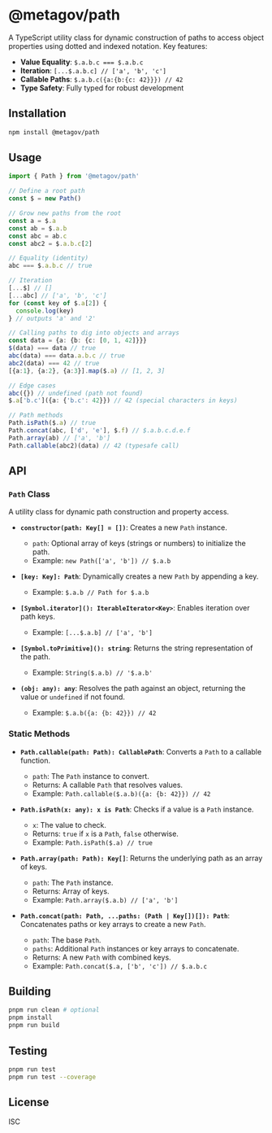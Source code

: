 # @metagov/path

A TypeScript utility class for dynamic construction of paths to access object properties using dotted and indexed notation. Key features:
- **Value Equality**: `$.a.b.c === $.a.b.c`
- **Iteration**: `[...$.a.b.c] // ['a', 'b', 'c']`
- **Callable Paths**: `$.a.b.c({a:{b:{c: 42}}}) // 42`
- **Type Safety**: Fully typed for robust development

## Installation

```bash
npm install @metagov/path
```

## Usage

```typescript
import { Path } from '@metagov/path'

// Define a root path
const $ = new Path()

// Grow new paths from the root
const a = $.a
const ab = $.a.b
const abc = ab.c
const abc2 = $.a.b.c[2]

// Equality (identity)
abc === $.a.b.c // true

// Iteration
[...$] // []
[...abc] // ['a', 'b', 'c']
for (const key of $.a[2]) {
  console.log(key)
} // outputs 'a' and '2'

// Calling paths to dig into objects and arrays
const data = {a: {b: {c: [0, 1, 42]}}}
$(data) === data // true
abc(data) === data.a.b.c // true
abc2(data) === 42 // true
[{a:1}, {a:2}, {a:3}].map($.a) // [1, 2, 3]

// Edge cases
abc({}) // undefined (path not found)
$.a['b.c']({a: {'b.c': 42}}) // 42 (special characters in keys)

// Path methods
Path.isPath($.a) // true
Path.concat(abc, ['d', 'e'], $.f) // $.a.b.c.d.e.f
Path.array(ab) // ['a', 'b']
Path.callable(abc2)(data) // 42 (typesafe call)
```

## API

### `Path` Class
A utility class for dynamic path construction and property access.

- **`constructor(path: Key[] = [])`**: Creates a new `Path` instance.
  - `path`: Optional array of keys (strings or numbers) to initialize the path.
  - Example: `new Path(['a', 'b']) // $.a.b`

- **`[key: Key]: Path`**: Dynamically creates a new `Path` by appending a key.
  - Example: `$.a.b // Path for $.a.b`

- **`[Symbol.iterator](): IterableIterator<Key>`**: Enables iteration over path keys.
  - Example: `[...$.a.b] // ['a', 'b']`

- **`[Symbol.toPrimitive](): string`**: Returns the string representation of the path.
  - Example: `String($.a.b) // '$.a.b'`

- **`(obj: any): any`**: Resolves the path against an object, returning the value or `undefined` if not found.
  - Example: `$.a.b({a: {b: 42}}) // 42`

### Static Methods

- **`Path.callable(path: Path): CallablePath`**: Converts a `Path` to a callable function.
  - `path`: The `Path` instance to convert.
  - Returns: A callable `Path` that resolves values.
  - Example: `Path.callable($.a.b)({a: {b: 42}}) // 42`

- **`Path.isPath(x: any): x is Path`**: Checks if a value is a `Path` instance.
  - `x`: The value to check.
  - Returns: `true` if `x` is a `Path`, `false` otherwise.
  - Example: `Path.isPath($.a) // true`

- **`Path.array(path: Path): Key[]`**: Returns the underlying path as an array of keys.
  - `path`: The `Path` instance.
  - Returns: Array of keys.
  - Example: `Path.array($.a.b) // ['a', 'b']`

- **`Path.concat(path: Path, ...paths: (Path | Key[])[]): Path`**: Concatenates paths or key arrays to create a new `Path`.
  - `path`: The base `Path`.
  - `paths`: Additional `Path` instances or key arrays to concatenate.
  - Returns: A new `Path` with combined keys.
  - Example: `Path.concat($.a, ['b', 'c']) // $.a.b.c`

## Building

```bash
pnpm run clean # optional
pnpm install
pnpm run build
```

## Testing

```bash
pnpm run test
pnpm run test --coverage
```

## License

ISC
